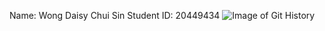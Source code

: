 Name: Wong Daisy Chui Sin
Student ID: 20449434
![Image of Git History](https://octodex.github.com/dcswong/comp3111-lab1-demo/lab1.png)